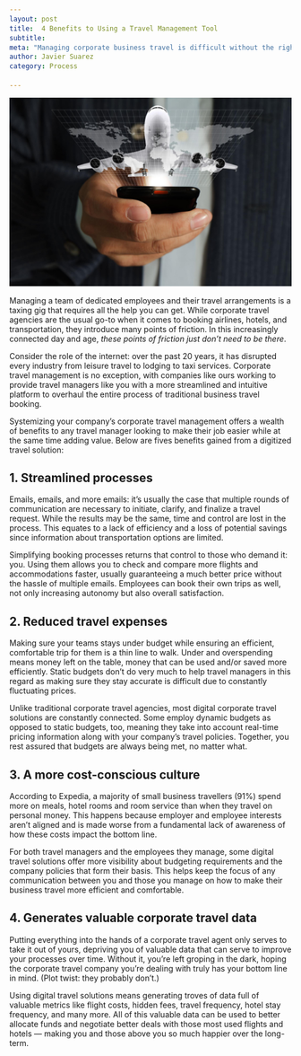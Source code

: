```yaml
---
layout: post
title:  4 Benefits to Using a Travel Management Tool 
subtitle: 
meta: "Managing corporate business travel is difficult without the right help. Systemizing travel management can make it easier: here are 4 ways how."  
author: Javier Suarez
category: Process

---
```


<img class="left" src="/imgs/blog/systemised-travel.jpg" alt="TravelPerk - Systemizing travel management feature image" />

Managing a team of dedicated employees and their travel arrangements is a taxing gig that requires all the help you can get. While corporate travel agencies are the usual go-to when it comes to booking airlines, hotels, and transportation, they introduce many points of friction. In this increasingly connected day and age, _these points of friction just don’t need to be there_. 

Consider the role of the internet: over the past 20 years, it has disrupted every industry from leisure travel to lodging to taxi services. Corporate travel management is no exception, with companies like ours working to provide travel managers like you with a more streamlined and intuitive platform to overhaul the entire process of traditional business travel booking. 

Systemizing your company’s corporate travel management offers a wealth of benefits to any travel manager looking to make their job easier while at the same time adding value. Below are fives benefits gained from a digitized travel solution: 

## 1. Streamlined processes

Emails, emails, and more emails: it’s usually the case that multiple rounds of communication are necessary to initiate, clarify, and finalize a travel request. While the results may be the same, time and control are lost in the process. This equates to a lack of efficiency and a loss of potential savings since information about transportation options are limited. 

Simplifying booking processes returns that control to those who demand it: you. Using them allows you to check and compare more flights and accommodations faster, usually guaranteeing a much better price without the hassle of multiple emails. Employees can book their own trips as well, not only increasing autonomy but also overall satisfaction. 

## 2. Reduced travel expenses

Making sure your teams stays under budget while ensuring an efficient, comfortable trip for them is a thin line to walk. Under and overspending means money left on the table, money that can be used and/or saved more efficiently. Static budgets don’t do very much to help travel managers in this regard as making sure they stay accurate is difficult due to constantly fluctuating prices. 

Unlike traditional corporate travel agencies, most digital corporate travel solutions are constantly connected. Some employ dynamic budgets as opposed to static budgets, too, meaning they take into account real-time pricing information along with your company’s travel policies. Together, you rest assured that budgets are always being met, no matter what. 

## 3. A more cost-conscious culture 

According to Expedia, a majority of small business travellers (91%) spend more on meals, hotel rooms and room service than when they travel on personal money. This happens because employer and employee interests aren’t aligned and is made worse from a fundamental lack of awareness of how these costs impact the bottom line. 

For both travel managers and the employees they manage, some digital travel solutions offer more visibility about budgeting requirements and the company policies that form their basis. This helps keep the focus of any communication between you and those you manage on how to make their business travel more efficient and comfortable. 

## 4. Generates valuable corporate travel data 

Putting everything into the hands of a corporate travel agent only serves to take it out of yours, depriving you of valuable data that can serve to improve your processes over time. Without it, you’re left groping in the dark, hoping the corporate travel company you’re dealing with truly has your bottom line in mind. (Plot twist: they probably don’t.)

Using digital travel solutions means generating troves of data full of valuable metrics like flight costs, hidden fees, travel frequency, hotel stay frequency, and many more. All of this valuable data can be used to better allocate funds and negotiate better deals with those most used flights and hotels — making you and those above you so much happier over the long-term.
